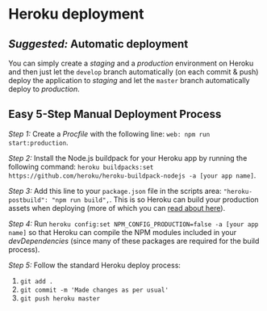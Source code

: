 # Heroku deployment

## _Suggested:_ Automatic deployment

You can simply create a _staging_ and a _production_ environment on Heroku and then just let the `develop` branch automatically (on each commit & push) deploy the application to _staging_ and let the `master` branch automatically deploy to _production_.

## Easy 5-Step Manual Deployment Process

*Step 1:* Create a _Procfile_ with the following line: `web: npm run start:production`.

*Step 2:* Install the Node.js buildpack for your Heroku app by running the following command: `heroku buildpacks:set https://github.com/heroku/heroku-buildpack-nodejs -a [your app name]`.

*Step 3:* Add this line to your `package.json` file in the scripts area: `"heroku-postbuild": "npm run build",`. This is so Heroku can build your production assets when deploying (more of which you can [read about here](https://devcenter.heroku.com/articles/nodejs-support#heroku-specific-build-steps)).

*Step 4:* Run `heroku config:set NPM_CONFIG_PRODUCTION=false -a [your app name]` so that Heroku can compile the NPM modules included in your _devDependencies_ (since many of these packages are required for the build process).

*Step 5:* Follow the standard Heroku deploy process:

1. `git add .`
2. `git commit -m 'Made changes as per usual'`
3. `git push heroku master`
